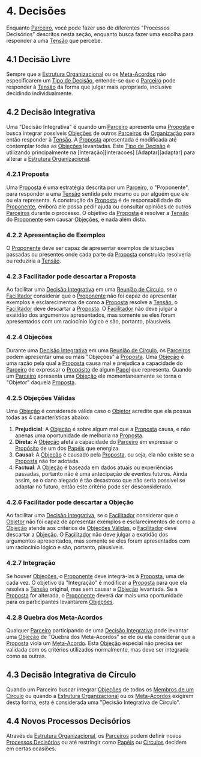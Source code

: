 # 4. <span id="decisao">Decisões</span>

Enquanto [Parceiro][parceiros], você pode fazer uso de diferentes "Processos Decisórios" descritos nesta seção, enquanto busca fazer uma escolha para responder a uma [Tensão][tensoes] que percebe.

## 4.1 <span id="decisao-livre-por-padrao">Decisão Livre</span>

Sempre que a [Estrutura Organizacional][estrutura-organizacional] ou os [Meta-Acordos][meta-acordos] não especificarem um [Tipo de Decisão][processos-decisorios], entende-se que o [Parceiro][parceiros] pode responder à [Tensão][tensoes] da forma que julgar mais apropriado, inclusive decidindo individualmente.

## 4.2 <span id="decisao-integrativa">Decisão Integrativa</span>

Uma "Decisão Integrativa" é quando um [Parceiro][parceiros] apresenta uma [Proposta][proposta] e busca integrar possíveis [Objeções][objecoes] de outros [Parceiros][parceiros] da [Organização][organizacao] para então responder à [Tensão][tensoes]. A [Proposta][proposta] apresentada é modificada até contemplar todas as [Objeções][objecoes] levantadas. Este [Tipo de Decisão][processos-decisorios] é utilizando principalmente na [Interação][interacoes] [Adaptar][adaptar] para alterar a [Estrutura Organizacional][estrutura-organizacional].

### 4.2.1 <span id="proposta">Proposta</span>

Uma [Proposta][proposta] é uma estratégia descrita por um [Parceiro][parceiros], o "Proponente", para responder a uma [Tensão][tensoes] sentida pelo mesmo ou por alguém que ele ou ela representa. A construção da [Proposta][proposta] é de responsabilidade do [Proponente][proposta], embora ele possa pedir ajuda ou consultar opiniões de outros [Parceiros][parceiros] durante o processo. O objetivo da [Proposta][proposta] é resolver a [Tensão][tensoes] do [Proponente][proposta] sem causar [Objeções][objecoes], e nada além disto.

### 4.2.2 <span id="apresentacao-de-exemplos">Apresentação de Exemplos</span>

O [Proponente][proposta] deve ser capaz de apresentar exemplos de situações passadas ou presentes onde cada parte da [Proposta][proposta] construída resolveria ou reduziria a [Tensão][tensoes].

### 4.2.3 Facilitador pode descartar a Proposta

Ao facilitar uma [Decisão Integrativa][decisao-integrativa] em uma [Reunião de Círculo][reuniao-de-circulo], se o [Facilitador][facilitador] considerar que o [Proponente][proposta] não foi capaz de apresentar exemplos e esclarecimentos de como a [Proposta][proposta] resolve a [Tensão][tensoes], o [Facilitador][facilitador] deve descartar a [Proposta][proposta]. O [Facilitador][facilitador] não deve julgar a exatidão dos argumentos apresentados, mas somente se eles foram apresentados com um raciocínio lógico e são, portanto, plausíveis.

### 4.2.4 <span id="objecoes">Objeções</span>

Durante uma [Decisão Integrativa][decisao-integrativa] em uma [Reunião de Círculo][reuniao-de-circulo], os [Parceiros][parceiros] podem apresentar uma ou mais "Objeções" à [Proposta][proposta]. Uma [Objeção][objecoes] é uma razão pela qual a [Proposta][proposta] causa mal e prejudica a capacidade do [Parceiro][parceiros] de expressar o [Propósito][papeis] de algum [Papel][papeis] que representa. Quando um [Parceiro][parceiros] apresenta uma [Objeção][objecoes] ele momentaneamente se torna o "Objetor" daquela [Proposta][proposta].

### 4.2.5 <span id="objecoes-validas">Objeções Válidas</span>

Uma [Objeção][objecoes] é considerada válida caso o [Objetor][objetor] acredite que ela possua todas as 4 características abaixo:

1. **Prejudicial**: A [Objeção][objecoes] é sobre algum mal que a [Proposta][proposta] causa, e não apenas uma oportunidade de melhoria na [Proposta][proposta].
2. **Direta**: A [Objeção][objecoes] afeta a capacidade do [Parceiro][parceiros] em expressar o [Propósito][papeis] de um dos [Papéis][papeis] que energiza.
3. **Causal**: A [Objeção][objecoes] é causado pela [Proposta][proposta], ou seja, ela não existe se a [Proposta][proposta] não for adotada.
4. **Factual**: A [Objeção][objecoes] é baseada em dados atuais ou experiências passadas, portanto não é uma antecipação de eventos futuros. Ainda assim, se o dano alegado é tão desastroso que não seria possível se adaptar no futuro, então este critério pode ser desconsiderado.

### 4.2.6 Facilitador pode descartar a Objeção

Ao facilitar uma [Decisão Integrativa][decisao-integrativa], se o [Facilitador][facilitador] considerar que o [Objetor][objetor] não foi capaz de apresentar exemplos e esclarecimentos de como a [Objeção][objecoes] atende aos critérios de [Objeções Válidas][objecoes-validas], o [Facilitador][facilitador] deve descartar a [Objeção][objecoes]. O [Facilitador][facilitador] não deve julgar a exatidão dos argumentos apresentados, mas somente se eles foram apresentados com um raciocínio lógico e são, portanto, plausíveis.

### 4.2.7 <span id="integracao">Integração</span>

Se houver [Objeções][objecoes], o [Proponente][proposta] deve integrá-las à [Proposta][proposta], uma de cada vez. O objetivo da "Integração" é modificar a [Proposta][proposta] para que ela resolva a [Tensão][tensoes] original, mas sem causar a [Objeção][objecoes] levantada. Se a [Proposta][proposta] for alterada, o [Proponente][proposta] deverá dar mais uma oportunidade para os participantes levantarem [Objeções][objecoes].

### 4.2.8 <span id="quebra-dos-meta-acordos">Quebra dos Meta-Acordos</span>

Qualquer [Parceiro][parceiros] participando de uma [Decisão Integrativa][decisao-integrativa] pode levantar uma [Objeção][objecoes] de "Quebra dos Meta-Acordos" se ele ou ela considerar que a [Proposta][proposta] viola um [Meta-Acordo][meta-acordos]. Esta [Objeção][objecoes] especial não precisa ser validada com os critérios utilizados normalmente, mas deve ser integrada como as outras.

## 4.3 <span id="decisao-integrativa-de-circulo">Decisão Integrativa de Círculo</span>

Quando um Parceiro buscar integrar [Objeções][objecoes] de todos os [Membros de um Círculo][membros-de-circulo] ou quando a [Estrutura Organizacional][estrutura-organizacional] ou os [Meta-Acordos][meta-acordos] exigirem desta forma, esta é considerada uma "Decisão Integrativa de Círculo".

## 4.4 <span id="novos-processos-decisórios">Novos Processos Decisórios</span>

Através da [Estrutura Organizacional][estrutura-organizacional], os [Parceiros][parceiros] podem definir novos [Processos Decisórios][processos-decisorios] ou até restringir como [Papéis][papeis] ou [Círculos][circulos] decidem em certas ocasiões.

[meta-acordos]: README.md
[processos-decisorios]: #decisoes
[estrutura-organizacional]: estrutura-organizacional.md
[papeis]: estrutura-organizacional.md#papeis
[circulos]: estrutura-organizacional.md#circulos
[membros-de-circulo]: estrutura-organizacional.md#membros-do-circulo
[parceiros]: organizacao.md#parceiros
[papeis]: estrutura-organizacional.md#papeis
[tensoes]: organizacao.md#tensoes
[decisao-livre]: #decisao-livre
[decisao-integrativa]: #decisao-integrativa
[organizacao]: organizacao.md
[objetor]: #objecoes
[objecoes]: #objecoes
[objecoes-validas]: #objecoes-validas
[proposta]: #proposta
[facilitador]: papeis-essenciais.md#facilitador
[reuniao-de-circulo]: interacoes.md#reuniao-de-circulo
